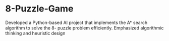 # 8-Puzzle-Game
Developed a Python-based AI project that implements the A* search algorithm to solve the 8- puzzle problem efficiently. Emphasized algorithmic thinking and heuristic design
